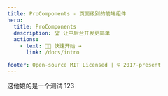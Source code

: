 ```yaml
---
title: ProComponents - 页面级别的前端组件
hero:
  title: ProComponents
  description: 🏆 让中后台开发更简单
  actions:
    - text: 🏮🏮 快速开始 →
      link: /docs/intro

footer: Open-source MIT Licensed | © 2017-present
---
```

这他娘的是一个测试
123
